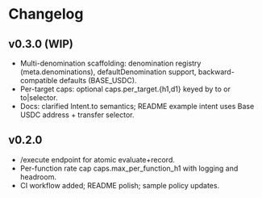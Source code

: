 # Changelog

## v0.3.0 (WIP)
- Multi-denomination scaffolding: denomination registry (meta.denominations), defaultDenomination support, backward-compatible defaults (BASE_USDC).
- Per-target caps: optional caps.per_target.{h1,d1} keyed by to or to|selector.
- Docs: clarified Intent.to semantics; README example intent uses Base USDC address + transfer selector.

## v0.2.0
- /execute endpoint for atomic evaluate+record.
- Per-function rate cap caps.max_per_function_h1 with logging and headroom.
- CI workflow added; README polish; sample policy updates.
